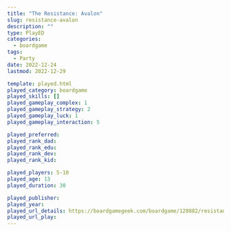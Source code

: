 ```yaml
---
title: "The Resistance: Avalon"
slug: resistance-avalon
description: ""
type: PlayED
categories:
  - boardgame
tags:
  - Party
date: 2022-12-24
lastmod: 2022-12-29

template: played.html
played_category: boardgame
played_skills: []
played_gameplay_complex: 1
played_gameplay_strategy: 2
played_gameplay_luck: 1
played_gameplay_interaction: 5

played_preferred: 
played_rank_dad: 
played_rank_edu: 
played_rank_dev: 
played_rank_kid: 

played_players: 5-10
played_age: 13
played_duration: 30

played_publisher: 
played_year: 
played_url_details: https://boardgamegeek.com/boardgame/128882/resistance-avalon
played_url_play: 
---
```

